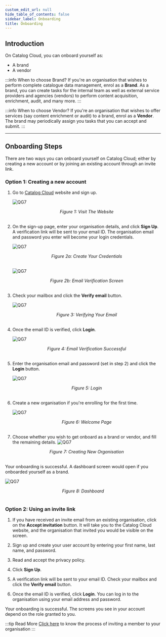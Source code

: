 ```yaml
---
custom_edit_url: null
hide_table_of_contents: false
sidebar_label: Onboarding
title: Onboarding
---
```


## Introduction

On Catalog Cloud, you can onboard yourself as:
* A brand
* A vendor

:::info When to choose Brand?
If you're an organisation that wishes to perform complete catalogue data management, enrol as a **Brand**. As a brand, you can create tasks for the internal team as well as external service providers and agencies (vendors) to perform content acquisition, enrichment, audit, and many more.
:::

:::info When to choose Vendor?
If you're an organisation that wishes to offer services (say content enrichment or audit) to a brand, enrol as a **Vendor**. The brand may periodically assign you tasks that you can accept and submit.
:::


---

## Onboarding Steps

There are two ways you can onboard yourself on Catalog Cloud; either by creating a new account or by joining an existing account through an invite link.

### Option 1: Creating a new account

1. Go to <a href="https://www.xcatalogz5.de/" target="_blank">Catalog Cloud</a> website and sign up.

    ![QG7](https://cdn.pixelbin.io/v2/doc/original/vms/onboarding/signup.png)
    <center><em>Figure 1: Visit The Website</em></center><br />

2. On the sign-up page, enter your organisation details, and click **Sign Up**. A verification link will be sent to your email ID. The organisation email and password you enter will become your login credentials.

    ![QG7](https://cdn.pixelbin.io/v2/doc/original/vms/onboarding/details.png)
    <center><em>Figure 2a: Create Your Credentials</em></center><br />

    ![QG7](https://cdn.pixelbin.io/v2/doc/original/vms/onboarding/verify3.png)
    <center><em>Figure 2b: Email Verification Screen</em></center><br />

3. Check your mailbox and click the **Verify email** button.

    ![QG7](https://cdn.pixelbin.io/v2/doc/original/vms/onboarding/verify-email.png)
    <center><em>Figure 3: Verifying Your Email</em></center><br />

4. Once the email ID is verified, click **Login**.

    ![QG7](https://cdn.pixelbin.io/v2/doc/original/vms/onboarding/login.png)
    <center><em>Figure 4: Email Verification Successful</em></center><br />

5. Enter the organisation email and password (set in step 2) and click the **Login** button.

    ![QG7](https://cdn.pixelbin.io/v2/doc/original/vms/onboarding/login2.png)
    <center><em>Figure 5: Login</em></center><br />

6. Create a new organisation if you're enrolling for the first time.

    ![QG7](https://cdn.pixelbin.io/v2/doc/original/vms/onboarding/create-org.png)
    <center><em>Figure 6: Welcome Page</em></center><br />

7. Choose whether you wish to get onboard as a brand or vendor, and fill the remaining details.
    ![QG7](https://cdn.pixelbin.io/v2/doc/original/vms/onboarding/create-org2.png)
    <center><em>Figure 7: Creating New Organisation</em></center><br />

Your onboarding is successful. A dashboard screen would open if you onboarded yourself as a brand.

![QG7](https://cdn.pixelbin.io/v2/doc/original/vms/onboarding/dashboard.png)
<center><em>Figure 8: Dashboard</em></center><br />

### Option 2: Using an invite link

1. If you have received an invite email from an existing organisation, click on the **Accept invitation** button. It will take you to the Catalog Cloud website, and the organisation that invited you would be visible on the screen. 

2. Sign up and create your user account by entering your first name, last name, and password.

3. Read and accept the privacy policy.

4. Click **Sign Up**.

5. A verification link will be sent to your email ID. Check your mailbox and click the **Verify email** button.

6. Once the email ID is verified, click **Login**. You can log in to the organisation using your email address and password.

Your onboarding is successful. The screens you see in your account depend on the role granted to you.

:::tip Read More
[Click here](/docs/manage-account#inviting-a-member) to know the process of inviting a member to your organisation
:::


